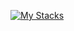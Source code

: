 [![My Stacks](https://skillicons.dev/icons?i=dart,nodejs,go,php,ts,react,vue,flutter)](https://zinkyawkyaw.dev)
